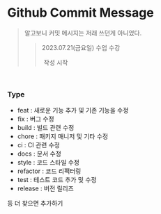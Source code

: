 # Github Commit Message

> 알고보니 커밋 메시지는 저래 쓰던게 아니었다.
> > 2023.07.21(금요일) 수업 수강
> >
> > ​								   작성 시작
>

<br>

### Type

- feat : 새로운 기능 추가 및 기존 기능을 수정
- fix : 버그 수정
- build : 빌드 관련 수정
- chore : 패키지 매니저 및 기타 수정
- ci : CI 관련 수정
- docs : 문서 수정
- style : 코드 스타일 수정
- refactor : 코드 리팩터링
- test : 테스트 코드 추가 및 수정
- release : 버전 릴리즈



등 더 찾으면 추가하기
